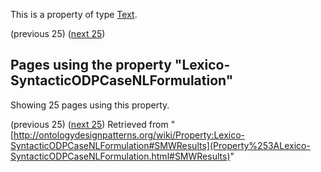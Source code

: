 This is a property of type [Text](../Type/Text "Type:Text").




  

(previous 25) ([next 25](http://ontologydesignpatterns.org/wiki/index.php?title=Property:Lexico-SyntacticODPCaseNLFormulation&from=Lexico+Syntactic+ODPs+corresponding+to+Simple+Part-Whole+relation+%22or%22+Constituency+%22or%22+Componency+%22or%22+Collection-Entity+ODPs%2F2#SMWResults "Property:Lexico-SyntacticODPCaseNLFormulation"))
## Pages using the property "Lexico-SyntacticODPCaseNLFormulation"


Showing 25 pages using this property.


(previous 25) ([next 25](http://ontologydesignpatterns.org/wiki/index.php?title=Property:Lexico-SyntacticODPCaseNLFormulation&from=Lexico+Syntactic+ODPs+corresponding+to+Simple+Part-Whole+relation+%22or%22+Constituency+%22or%22+Componency+%22or%22+Collection-Entity+ODPs%2F2#SMWResults "Property:Lexico-SyntacticODPCaseNLFormulation"))
Retrieved from "[http://ontologydesignpatterns.org/wiki/Property:Lexico-SyntacticODPCaseNLFormulation#SMWResults](Property%253ALexico-SyntacticODPCaseNLFormulation.html#SMWResults)"